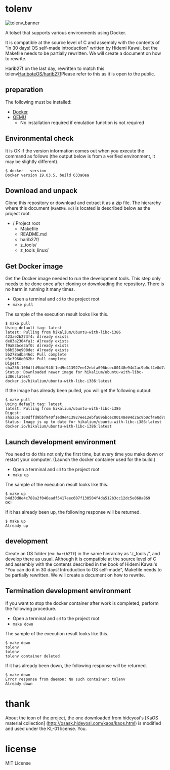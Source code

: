 # tolenv

![tolenv_banner](docs/tolenv_banner.png)

A tolset that supports various environments using Docker.

It is compatible at the source level of C and assembly with the contents of "In 30 days! OS self-made introduction" written by Hidemi Kawai, but the Makefile needs to be partially rewritten. We will create a document on how to rewrite.

Harib27f on the last day, rewritten to match this tolenv[HariboteOS/harib27f](https://github.com/HariboteOS/harib27f)Please refer to this as it is open to the public.

## preparation

The following must be installed:

- [Docker](https://www.docker.com/get-started)
- [QEMU](https://www.qemu.org)
  - No installation required if emulation function is not required
  
## Environmental check

It is OK if the version information comes out when you execute the command as follows (the output below is from a verified environment, it may be slightly different).

```
$ docker --version
Docker version 19.03.5, build 633a0ea
```
## Download and unpack

Clone this repository or download and extract it as a zip file. The hierarchy where this document (`README.md`) is located is described below as the project root.

- / Project root
  - Makefile
  - README.md
  - harib27f/
  - z_tools/
  - z_tools_linux/
  
## Get Docker image
Get the Docker image needed to run the development tools. This step only needs to be done once after cloning or downloading the repository. There is no harm in running it many times.

* Open a terminal and `cd` to the project root
* `make pull`

The sample of the execution result looks like this.

```
$ make pull
Using default tag: latest
latest: Pulling from hikalium/ubuntu-with-libc-i386
423ae2b273f4: Already exists 
de83a2304fa1: Already exists 
f9a83bce3af0: Already exists 
b6b53be908de: Already exists 
5b278adba46d: Pull complete 
e3c3960e082b: Pull complete 
Digest: sha256:100dffd9bbf940f1ed9e413927ee12ebfa096bcec00148e94d2ac9b0cf4e0d7a
Status: Downloaded newer image for hikalium/ubuntu-with-libc-i386:latest
docker.io/hikalium/ubuntu-with-libc-i386:latest
```

If the image has already been pulled, you will get the following output:

```
$ make pull
Using default tag: latest
latest: Pulling from hikalium/ubuntu-with-libc-i386
Digest: sha256:100dffd9bbf940f1ed9e413927ee12ebfa096bcec00148e94d2ac9b0cf4e0d7a
Status: Image is up to date for hikalium/ubuntu-with-libc-i386:latest
docker.io/hikalium/ubuntu-with-libc-i386:latest
```

## Launch development environment

You need to do this not only the first time, but every time you make down or restart your computer. (Launch the docker container used for the build.)

* Open a terminal and `cd` to the project root
* `make up`

The sample of the execution result looks like this.

```
$ make up
b4d30d8e4c788a2f046eadf5417eec607f130504f4da512b3cc12dc5e068a869
OK!
```

If it has already been up, the following response will be returned.

```
$ make up
Already up
```

## development

Create an OS folder (ex: `harib27f`) in the same hierarchy as 'z_tools /', and develop there as usual. Although it is compatible at the source level of C and assembly with the contents described in the book of Hidemi Kawai's "You can do it in 30 days! Introduction to OS self-made", Makefile needs to be partially rewritten. We will create a document on how to rewrite.

## Termination development environment

If you want to stop the docker container after work is completed, perform the following procedure.

* Open a terminal and `cd` to the project root
* `make down`

The sample of the execution result looks like this.

```
$ make down
tolenv
tolenv
tolenv container deleted
```

If it has already been down, the following response will be returned.

```
$ make down
Error response from daemon: No such container: tolenv
Already down
```

# thank
About the icon of the project, the one downloaded from hideyosi's [KaOS material collection] (http://osask.hideyosi.com/kaos/kaos.html) is modified and used under the KL-01 license. You.

# license
MIT License
